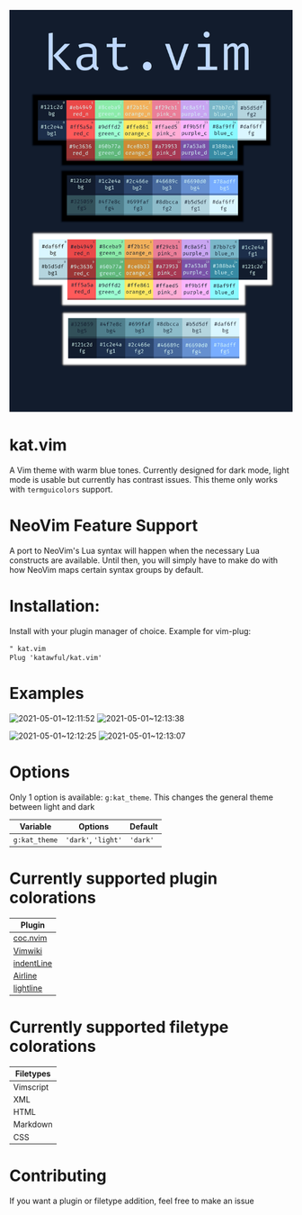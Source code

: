 ![image](https://raw.githubusercontent.com/katawful/RandomAssets/main/colors.png)

# kat.vim
A Vim theme with warm blue tones.
Currently designed for dark mode, light mode is usable but currently has contrast issues.
This theme only works with `termguicolors` support.

# NeoVim Feature Support
A port to NeoVim's Lua syntax will happen when the necessary Lua constructs are available.
Until then, you will simply have to make do with how NeoVim maps certain syntax groups by default.

# Installation:
Install with your plugin manager of choice.
Example for vim-plug:
```vim
" kat.vim
Plug 'katawful/kat.vim'
```

# Examples
![2021-05-01~12:11:52](https://user-images.githubusercontent.com/45222045/116788285-b8e7e480-aa76-11eb-95c7-59b6845acda2.png)
![2021-05-01~12:13:38](https://user-images.githubusercontent.com/45222045/116788301-d3ba5900-aa76-11eb-9269-149bb3bb393c.png)

![2021-05-01~12:12:25](https://user-images.githubusercontent.com/45222045/116788320-ef256400-aa76-11eb-8a7f-21ec2bec8422.png)
![2021-05-01~12:13:07](https://user-images.githubusercontent.com/45222045/116788325-f482ae80-aa76-11eb-84d3-09deadddc145.png)



# Options
Only 1 option is available: `g:kat_theme`.
This changes the general theme between light and dark

| Variable | Options | Default|
|---|---|---|
|`g:kat_theme` | `'dark'`, `'light'` | `'dark'`

# Currently supported plugin colorations
| Plugin|
|---|
|[coc.nvim](https://github.com/neoclide/coc.nvim)|
|[Vimwiki](https://github.com/vimwiki/vimwiki)|
|[indentLine](https://github.com/Yggdroot/indentLine)|
|[Airline](https://github.com/vim-airline/vim-airline)|
|[lightline](https://github.com/itchyny/lightline.vim)|

# Currently supported filetype colorations
|Filetypes|
|---|
|Vimscript|
|XML|
|HTML|
|Markdown|
|CSS|

# Contributing
If you want a plugin or filetype addition, feel free to make an issue
